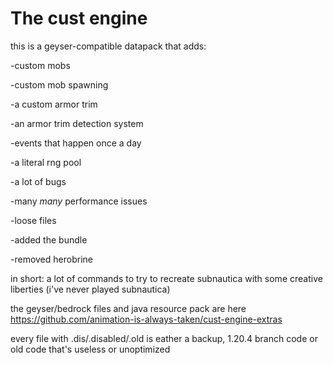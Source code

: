# The cust engine
this is a geyser-compatible datapack that adds:

-custom mobs

-custom mob spawning

-a custom armor trim

-an armor trim detection system

-events that happen once a day

-a literal rng pool

-a lot of bugs

-many *many* performance issues

-loose files

-added the bundle

-removed herobrine

in short: a lot of commands to try to recreate subnautica with some creative liberties (i've never played subnautica)

the geyser/bedrock files and java resource pack are here https://github.com/animation-is-always-taken/cust-engine-extras

every file with .dis/.disabled/.old is eather a backup, 1.20.4 branch code or old code that's useless or unoptimized
